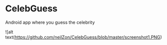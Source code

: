 # CelebGuess
Android app where you guess the celebrity

![alt text(https://github.com/neilZon/CelebGuess/blob/master/screenshot1.PNG)

